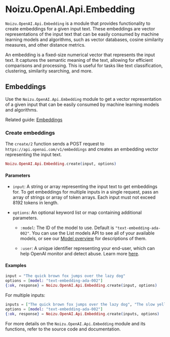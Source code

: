# Noizu.OpenAI.Api.Embedding

`Noizu.OpenAI.Api.Embedding` is a module that provides functionality to create embeddings for a given input text. These embeddings are vector representations of the input text that can be easily consumed by machine learning models and algorithms, such as vector databases, cosine similarity measures, and other distance metrics.

An embedding is a fixed-size numerical vector that represents the input text. It captures the semantic meaning of the text, allowing for efficient comparisons and processing. This is useful for tasks like text classification, clustering, similarity searching, and more.

## Embeddings

Use the `Noizu.OpenAI.Api.Embedding` module to get a vector representation of a given input that can be easily consumed by machine learning models and algorithms.

Related guide: [Embeddings](https://platform.openai.com/docs/guides/embeddings)

### Create embeddings

The `create/2` function sends a POST request to `https://api.openai.com/v1/embeddings` and creates an embedding vector representing the input text.

```elixir
Noizu.OpenAI.Api.Embedding.create(input, options)
```

#### Parameters

- `input`: A string or array representing the input text to get embeddings for. To get embeddings for multiple inputs in a single request, pass an array of strings or array of token arrays. Each input must not exceed 8192 tokens in length.

- `options`: An optional keyword list or map containing additional parameters.

    - `:model`: The ID of the model to use. Default is `"text-embedding-ada-002"`. You can use the List models API to see all of your available models, or see our [Model overview](https://platform.openai.com/docs/models/overview) for descriptions of them.

    - `:user`: A unique identifier representing your end-user, which can help OpenAI monitor and detect abuse. Learn more [here](https://platform.openai.com/docs/data-usage-policies).

#### Examples

```elixir
input = "The quick brown fox jumps over the lazy dog"
options = [model: "text-embedding-ada-002"]
{:ok, response} = Noizu.OpenAI.Api.Embedding.create(input, options)
```

For multiple inputs:

```elixir
inputs = ["The quick brown fox jumps over the lazy dog", "The slow yellow dog sleeps under the wise fox"]
options = [model: "text-embedding-ada-002"]
{:ok, response} = Noizu.OpenAI.Api.Embedding.create(inputs, options)
```

For more details on the `Noizu.OpenAI.Api.Embedding` module and its functions, refer to the source code and documentation.